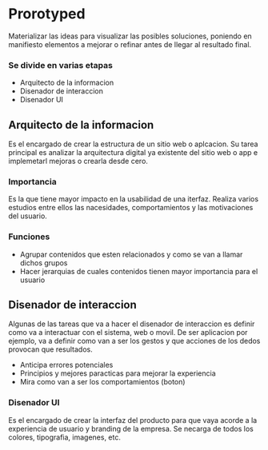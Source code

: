 # Prorotyped
Materializar las ideas para visualizar las posibles soluciones, poniendo en manifiesto elementos a mejorar o refinar antes de llegar al resultado final. 

### Se divide en varias etapas 
- Arquitecto de la informacion 
- Disenador de interaccion 
- Disenador UI

## Arquitecto de la informacion
Es el encargado de crear la estructura de un sitio web o aplcacion. Su tarea principal es analizar la arquitectura digital ya existente del sitio web o app e implemetarl mejoras o crearla desde cero.

### Importancia 
Es la que tiene mayor impacto en la usabilidad de una iterfaz. Realiza varios estudios entre ellos las nacesidades, comportamientos y las motivaciones del usuario.

### Funciones 
- Agrupar contenidos que esten relacionados y como se van a llamar dichos grupos 
- Hacer jerarquias de cuales contenidos tienen mayor importancia para el usuario

## Disenador de interaccion 
Algunas de las tareas que va a hacer el disenador de interaccion es definir como va a interactuar con el sistema, web o movil. De ser aplicacion por ejemplo, va a definir como van a ser los gestos y que acciones de los dedos provocan que resultados.

- Anticipa errores potenciales 
- Principios y mejores paracticas para mejorar la experiencia
- Mira como van a ser los comportamientos (boton)

### Disenador UI
Es el encargado de crear la interfaz del producto para que vaya acorde a la experiencia de usuario y branding de la empresa. Se necarga de todos los colores, tipografia, imagenes, etc.
